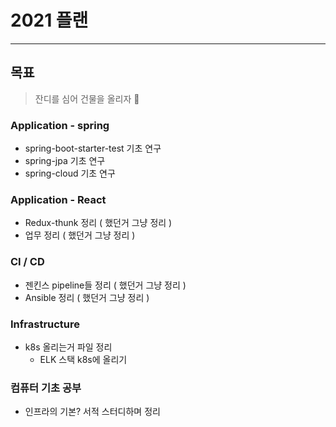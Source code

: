 # 2021 플랜
---

## 목표
> 잔디를 심어 건물을 올리자 🗿
### Application - spring
* spring-boot-starter-test 기초 연구
* spring-jpa 기초 연구
* spring-cloud 기초 연구
### Application - React
* Redux-thunk 정리 ( 했던거 그냥 정리 )
* 업무 정리 ( 했던거 그냥 정리 )
### CI / CD
* 젠킨스 pipeline들 정리 ( 했던거 그냥 정리 )
* Ansible 정리 ( 했던거 그냥 정리 )
### Infrastructure
* k8s 올리는거 파일 정리
    * ELK 스택 k8s에 올리기
### 컴퓨터 기초 공부
* 인프라의 기본? 서적 스터디하며 정리


